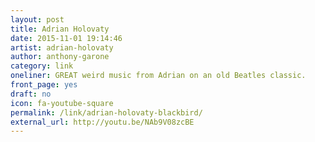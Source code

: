 ```yaml
---
layout: post
title: Adrian Holovaty
date: 2015-11-01 19:14:46
artist: adrian-holovaty
author: anthony-garone
category: link
oneliner: GREAT weird music from Adrian on an old Beatles classic.
front_page: yes
draft: no
icon: fa-youtube-square
permalink: /link/adrian-holovaty-blackbird/
external_url: http://youtu.be/NAb9V08zcBE
---
```

